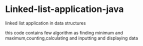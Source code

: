 # Linked-list-application-java
linked list application in data structures

this code contains few algorithm as finding minimum and maximum,counting,calculating and inputting and displaying data
